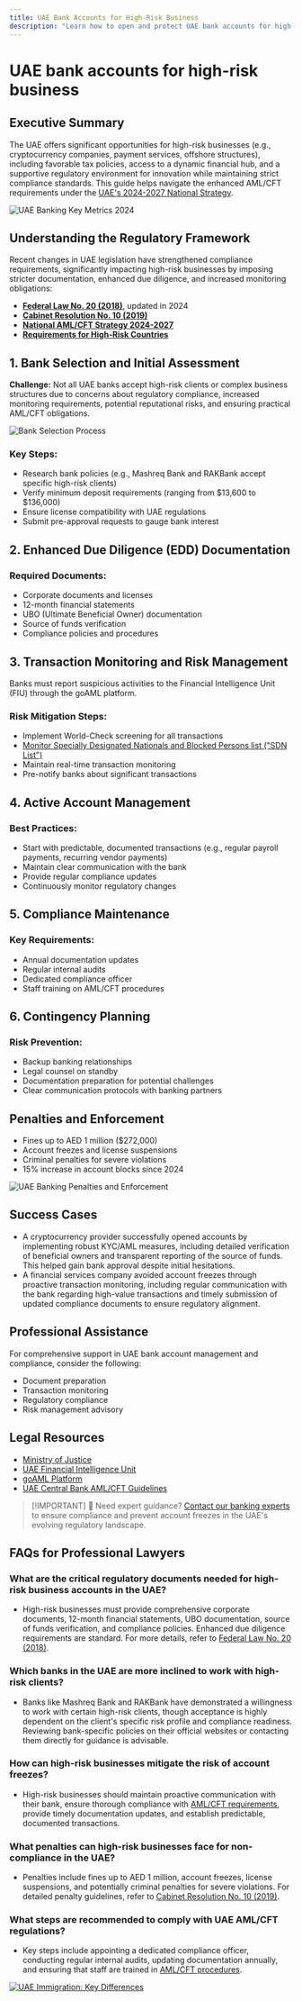 ```yaml
---
title: UAE Bank Accounts for High-Risk Business
description: "Learn how to open and protect UAE bank accounts for high-risk businesses. Expert guide on compliance requirements, risk mitigation, and preventing account freezes in 2024."
---
```


# UAE bank accounts for high-risk business

## Executive Summary

The UAE offers significant opportunities for high-risk businesses (e.g., cryptocurrency companies, payment services, offshore structures), including favorable tax policies, access to a dynamic financial hub, and a supportive regulatory environment for innovation while maintaining strict compliance standards. This guide helps navigate the enhanced AML/CFT requirements under the [UAE's 2024-2027 National Strategy](https://www.mofa.gov.ae/en/mediahub/news/2024/9/5/5-9-2024-uae-uae).

![UAE Banking Key Metrics 2024](/content/uae-banking-stats.svg)

## Understanding the Regulatory Framework

Recent changes in UAE legislation have strengthened compliance requirements, significantly impacting high-risk businesses by imposing stricter documentation, enhanced due diligence, and increased monitoring obligations:

- **[Federal Law No. 20 (2018)](https://rulebook.centralbank.ae/en/rulebook/decree-federal-law-no-20-2018-anti-money-laundering-and-combating-financing-terrorism-and)**, updated in 2024
- **[Cabinet Resolution No. 10 (2019)](https://uaelegislation.gov.ae/en/legislations/1015/download)**
- **[National AML/CFT Strategy 2024-2027](https://www.namlcftc.gov.ae/en/more/uae-strategy/)**
- **[Requirements for High-Risk Countries](https://rulebook.centralbank.ae/en/rulebook/643-requirements-high-risk-countries)**

## 1. Bank Selection and Initial Assessment

**Challenge:** Not all UAE banks accept high-risk clients or complex business structures due to concerns about regulatory compliance, increased monitoring requirements, potential reputational risks, and ensuring practical AML/CFT obligations.

![Bank Selection Process](/content/bank-selection.svg)

### Key Steps:

- Research bank policies (e.g., Mashreq Bank and RAKBank accept specific high-risk clients)
- Verify minimum deposit requirements (ranging from \$13,600 to \$136,000)
- Ensure license compatibility with UAE regulations
- Submit pre-approval requests to gauge bank interest

## 2. Enhanced Due Diligence (EDD) Documentation

### Required Documents:

- Corporate documents and licenses
- 12-month financial statements
- UBO (Ultimate Beneficial Owner) documentation
- Source of funds verification
- Compliance policies and procedures

## 3. Transaction Monitoring and Risk Management

Banks must report suspicious activities to the Financial Intelligence Unit (FIU) through the goAML platform.

### Risk Mitigation Steps:

- Implement World-Check screening for all transactions
- [Monitor Specially Designated Nationals and Blocked Persons list ("SDN List")](https://sanctionssearch.ofac.treas.gov/)
- Maintain real-time transaction monitoring
- Pre-notify banks about significant transactions

## 4. Active Account Management

### Best Practices:

- Start with predictable, documented transactions (e.g., regular payroll payments, recurring vendor payments)
- Maintain clear communication with the bank
- Provide regular compliance updates
- Continuously monitor regulatory changes

## 5. Compliance Maintenance

### Key Requirements:

- Annual documentation updates
- Regular internal audits
- Dedicated compliance officer
- Staff training on AML/CFT procedures

## 6. Contingency Planning

### Risk Prevention:

- Backup banking relationships
- Legal counsel on standby
- Documentation preparation for potential challenges
- Clear communication protocols with banking partners

## Penalties and Enforcement

- Fines up to AED 1 million (\$272,000)
- Account freezes and license suspensions
- Criminal penalties for severe violations
- 15% increase in account blocks since 2024

![UAE Banking Penalties and Enforcement](/content/penalties-enforcement.svg)

## Success Cases

- A cryptocurrency provider successfully opened accounts by implementing robust KYC/AML measures, including detailed verification of beneficial owners and transparent reporting of the source of funds. This helped gain bank approval despite initial hesitations.
- A financial services company avoided account freezes through proactive transaction monitoring, including regular communication with the bank regarding high-value transactions and timely submission of updated compliance documents to ensure regulatory alignment.

## Professional Assistance

For comprehensive support in UAE bank account management and compliance, consider the following:

- Document preparation
- Transaction monitoring
- Regulatory compliance
- Risk management advisory

## Legal Resources

- [Ministry of Justice](https://www.moj.gov.ae)
- [UAE Financial Intelligence Unit](https://www.uaefiu.gov.ae)
- [goAML Platform](https://goaml.ae)
- [UAE Central Bank AML/CFT Guidelines](https://www.centralbank.ae/en/our-operations/anti-money-laundering-aml/)

> [!IMPORTANT] 💜 Need expert guidance?
> [Contact our banking experts](./../../resources/contacts) to ensure compliance and prevent account freezes in the UAE's evolving regulatory landscape.

## FAQs for Professional Lawyers

### What are the critical regulatory documents needed for high-risk business accounts in the UAE?

- High-risk businesses must provide comprehensive corporate documents, 12-month financial statements, UBO documentation, source of funds verification, and compliance policies. Enhanced due diligence requirements are standard. For more details, refer to [Federal Law No. 20 (2018)](https://rulebook.centralbank.ae/en/rulebook/decree-federal-law-no-20-2018-anti-money-laundering-and-combating-financing-terrorism-and).

### Which banks in the UAE are more inclined to work with high-risk clients?

- Banks like Mashreq Bank and RAKBank have demonstrated a willingness to work with certain high-risk clients, though acceptance is highly dependent on the client's specific risk profile and compliance readiness. Reviewing bank-specific policies on their official websites or contacting them directly for guidance is advisable.

### How can high-risk businesses mitigate the risk of account freezes?

- High-risk businesses should maintain proactive communication with their bank, ensure thorough compliance with [AML/CFT requirements](https://www.centralbank.ae/en/our-operations/anti-money-laundering-aml/), provide timely documentation updates, and establish predictable, documented transactions.

### What penalties can high-risk businesses face for non-compliance in the UAE?

- Penalties include fines up to AED 1 million, account freezes, license suspensions, and potentially criminal penalties for severe violations. For detailed penalty guidelines, refer to [Cabinet Resolution No. 10 (2019)](https://uaelegislation.gov.ae/en/legislations/1015/download).

### What steps are recommended to comply with UAE AML/CFT regulations?

- Key steps include appointing a dedicated compliance officer, conducting regular internal audits, updating documentation annually, and ensuring that staff are trained in [AML/CFT procedures](https://rulebook.centralbank.ae/en/rulebook/cabinet-decision-58-2020-beneficial-owner-procedures).

[![UAE Immigration: Key Differences](/content/uae-immigration.svg)](./../company-registration/benefits-problems.md)
